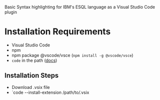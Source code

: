 Basic Syntax highlighting for IBM's ESQL language as a Visual Studio Code plugin

# Installation Requirements
- Visual Studio Code
- npm
- npm package @vscode/vsce (`npm install -g @vscode/vsce`)
- `code` in the path ([docs](https://code.visualstudio.com/docs/setup/mac#_launching-from-the-command-line))

## Installation Steps
- Download .vsix file
- `code --install-extension /path/to/.vsix
